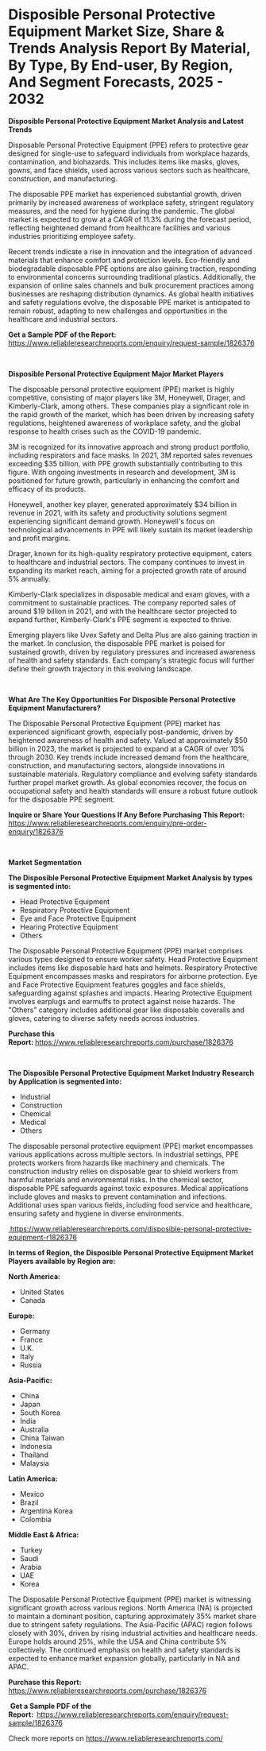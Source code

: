 <p><h1>Disposible Personal Protective Equipment Market Size, Share & Trends Analysis Report By Material, By Type, By End-user, By Region, And Segment Forecasts, 2025 - 2032</h1></p><p><strong>Disposible Personal Protective Equipment Market Analysis and Latest Trends</strong></p>
<p><p>Disposable Personal Protective Equipment (PPE) refers to protective gear designed for single-use to safeguard individuals from workplace hazards, contamination, and biohazards. This includes items like masks, gloves, gowns, and face shields, used across various sectors such as healthcare, construction, and manufacturing.</p><p>The disposable PPE market has experienced substantial growth, driven primarily by increased awareness of workplace safety, stringent regulatory measures, and the need for hygiene during the pandemic. The global market is expected to grow at a CAGR of 11.3% during the forecast period, reflecting heightened demand from healthcare facilities and various industries prioritizing employee safety.</p><p>Recent trends indicate a rise in innovation and the integration of advanced materials that enhance comfort and protection levels. Eco-friendly and biodegradable disposable PPE options are also gaining traction, responding to environmental concerns surrounding traditional plastics. Additionally, the expansion of online sales channels and bulk procurement practices among businesses are reshaping distribution dynamics. As global health initiatives and safety regulations evolve, the disposable PPE market is anticipated to remain robust, adapting to new challenges and opportunities in the healthcare and industrial sectors.</p></p>
<p><strong>Get a Sample PDF of the Report:&nbsp;</strong> <a href="https://www.reliableresearchreports.com/enquiry/request-sample/1826376?utm_campaign=3083&utm_medium=2&utm_source=Github&utm_content=ia&utm_term=12042025&utm_id=disposible-personal-protective-equipment">https://www.reliableresearchreports.com/enquiry/request-sample/1826376</a></p>
<p>&nbsp;</p>
<p><strong>Disposible Personal Protective Equipment Major Market Players</strong></p>
<p><p>The disposable personal protective equipment (PPE) market is highly competitive, consisting of major players like 3M, Honeywell, Drager, and Kimberly-Clark, among others. These companies play a significant role in the rapid growth of the market, which has been driven by increasing safety regulations, heightened awareness of workplace safety, and the global response to health crises such as the COVID-19 pandemic.</p><p>3M is recognized for its innovative approach and strong product portfolio, including respirators and face masks. In 2021, 3M reported sales revenues exceeding $35 billion, with PPE growth substantially contributing to this figure. With ongoing investments in research and development, 3M is positioned for future growth, particularly in enhancing the comfort and efficacy of its products.</p><p>Honeywell, another key player, generated approximately $34 billion in revenue in 2021, with its safety and productivity solutions segment experiencing significant demand growth. Honeywell's focus on technological advancements in PPE will likely sustain its market leadership and profit margins.</p><p>Drager, known for its high-quality respiratory protective equipment, caters to healthcare and industrial sectors. The company continues to invest in expanding its market reach, aiming for a projected growth rate of around 5% annually.</p><p>Kimberly-Clark specializes in disposable medical and exam gloves, with a commitment to sustainable practices. The company reported sales of around $19 billion in 2021, and with the healthcare sector projected to expand further, Kimberly-Clark's PPE segment is expected to thrive.</p><p>Emerging players like Uvex Safety and Delta Plus are also gaining traction in the market. In conclusion, the disposable PPE market is poised for sustained growth, driven by regulatory pressures and increased awareness of health and safety standards. Each company's strategic focus will further define their growth trajectory in this evolving landscape.</p></p>
<p>&nbsp;</p>
<p><strong>What Are The Key Opportunities For Disposible Personal Protective Equipment Manufacturers?</strong></p>
<p><p>The Disposable Personal Protective Equipment (PPE) market has experienced significant growth, especially post-pandemic, driven by heightened awareness of health and safety. Valued at approximately $50 billion in 2023, the market is projected to expand at a CAGR of over 10% through 2030. Key trends include increased demand from the healthcare, construction, and manufacturing sectors, alongside innovations in sustainable materials. Regulatory compliance and evolving safety standards further propel market growth. As global economies recover, the focus on occupational safety and health standards will ensure a robust future outlook for the disposable PPE segment.</p></p>
<p><strong>Inquire or Share Your Questions If Any Before Purchasing This Report:</strong> <a href="https://www.reliableresearchreports.com/enquiry/pre-order-enquiry/1826376?utm_campaign=3083&utm_medium=2&utm_source=Github&utm_content=ia&utm_term=12042025&utm_id=disposible-personal-protective-equipment">https://www.reliableresearchreports.com/enquiry/pre-order-enquiry/1826376</a></p>
<p>&nbsp;</p>
<p><strong>Market Segmentation</strong></p>
<p><strong>The Disposible Personal Protective Equipment Market Analysis by types is segmented into:</strong></p>
<p><ul><li>Head Protective Equipment</li><li>Respiratory Protective Equipment</li><li>Eye and Face Protective Equipment</li><li>Hearing Protective Equipment</li><li>Others</li></ul></p>
<p><p>The Disposable Personal Protective Equipment (PPE) market comprises various types designed to ensure worker safety. Head Protective Equipment includes items like disposable hard hats and helmets. Respiratory Protective Equipment encompasses masks and respirators for airborne protection. Eye and Face Protective Equipment features goggles and face shields, safeguarding against splashes and impacts. Hearing Protective Equipment involves earplugs and earmuffs to protect against noise hazards. The "Others" category includes additional gear like disposable coveralls and gloves, catering to diverse safety needs across industries.</p></p>
<p><strong>Purchase this Report:&nbsp;</strong><a href="https://www.reliableresearchreports.com/purchase/1826376?utm_campaign=3083&utm_medium=2&utm_source=Github&utm_content=ia&utm_term=12042025&utm_id=disposible-personal-protective-equipment">https://www.reliableresearchreports.com/purchase/1826376</a></p>
<p>&nbsp;</p>
<p><strong>The Disposible Personal Protective Equipment Market Industry Research by Application is segmented into:</strong></p>
<p><ul><li>Industrial</li><li>Construction</li><li>Chemical</li><li>Medical</li><li>Others</li></ul></p>
<p><p>The disposable personal protective equipment (PPE) market encompasses various applications across multiple sectors. In industrial settings, PPE protects workers from hazards like machinery and chemicals. The construction industry relies on disposable gear to shield workers from harmful materials and environmental risks. In the chemical sector, disposable PPE safeguards against toxic exposures. Medical applications include gloves and masks to prevent contamination and infections. Additional uses span various fields, including food service and healthcare, ensuring safety and hygiene in diverse environments.</p></p>
<p><a href="https://www.reliableresearchreports.com/disposible-personal-protective-equipment-r1826376?utm_campaign=3083&utm_medium=2&utm_source=Github&utm_content=ia&utm_term=12042025&utm_id=disposible-personal-protective-equipment">&nbsp;https://www.reliableresearchreports.com/disposible-personal-protective-equipment-r1826376</a></p>
<p><strong>In terms of Region, the Disposible Personal Protective Equipment Market Players available by Region are:</strong></p>
<p>
    <p> <strong> North America: </strong>
        <ul>
            <li>United States</li>
            <li>Canada</li>
        </ul>
        </p> 
    <p> <strong> Europe: </strong>
        <ul>
            <li>Germany</li>
            <li>France</li>
            <li>U.K.</li>
            <li>Italy</li>
            <li>Russia</li>
        </ul>
        </p> 
    <p> <strong> Asia-Pacific: </strong>
        <ul>
            <li>China</li>
            <li>Japan</li>
            <li>South Korea</li>
            <li>India</li>
            <li>Australia</li>
            <li>China Taiwan</li>
            <li>Indonesia</li>
            <li>Thailand</li>
            <li>Malaysia</li>
        </ul>
        </p> 
    <p> <strong> Latin America: </strong>
        <ul>
            <li>Mexico</li>
            <li>Brazil</li>
            <li>Argentina Korea</li>
            <li>Colombia</li>
        </ul>
        </p> 
    <p> <strong> Middle East & Africa: </strong>
        <ul>
            <li>Turkey</li>
            <li>Saudi</li>
            <li>Arabia</li>
            <li>UAE</li>
            <li>Korea</li>
        </ul>
    </p>
    </p>
<p><p>The Disposable Personal Protective Equipment (PPE) market is witnessing significant growth across various regions. North America (NA) is projected to maintain a dominant position, capturing approximately 35% market share due to stringent safety regulations. The Asia-Pacific (APAC) region follows closely with 30%, driven by rising industrial activities and healthcare needs. Europe holds around 25%, while the USA and China contribute 5% collectively. The continued emphasis on health and safety standards is expected to enhance market expansion globally, particularly in NA and APAC.</p></p>
<p><strong>Purchase this Report: </strong><a href="https://www.reliableresearchreports.com/purchase/1826376?utm_campaign=3083&utm_medium=2&utm_source=Github&utm_content=ia&utm_term=12042025&utm_id=disposible-personal-protective-equipment">https://www.reliableresearchreports.com/purchase/1826376</a></p>
<p>&nbsp;<strong>Get a Sample PDF of the Report:&nbsp;&nbsp;</strong><a href="https://www.reliableresearchreports.com/enquiry/request-sample/1826376?utm_campaign=3083&utm_medium=2&utm_source=Github&utm_content=ia&utm_term=12042025&utm_id=disposible-personal-protective-equipment">https://www.reliableresearchreports.com/enquiry/request-sample/1826376</a></p>
<p><strong></strong></p>
<p>Check more reports on <a href="https://www.reliableresearchreports.com/?utm_campaign=3083&utm_medium=2&utm_source=Github&utm_content=ia&utm_term=12042025&utm_id=disposible-personal-protective-equipment">https://www.reliableresearchreports.com/</a></p>